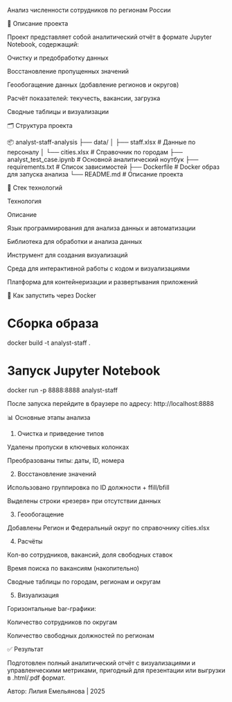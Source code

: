 Анализ численности сотрудников по регионам России

📌 Описание проекта

Проект представляет собой аналитический отчёт в формате Jupyter Notebook, содержащий:

Очистку и предобработку данных

Восстановление пропущенных значений

Геообогащение данных (добавление регионов и округов)

Расчёт показателей: текучесть, вакансии, загрузка

Сводные таблицы и визуализации

🗂 Структура проекта

📦 analyst-staff-analysis
├── data/
│   ├── staff.xlsx          # Данные по персоналу
│   └── cities.xlsx         # Справочник по городам
├── analyst_test_case.ipynb # Основной аналитический ноутбук
├── requirements.txt       # Список зависимостей
├── Dockerfile             # Docker образ для запуска анализа
└── README.md              # Описание проекта

🧰 Стек технологий

Технология

Описание



Язык программирования для анализа данных и автоматизации



Библиотека для обработки и анализа данных



Инструмент для создания визуализаций



Среда для интерактивной работы с кодом и визуализациями



Платформа для контейнеризации и развертывания приложений

🚀 Как запустить через Docker

# Сборка образа
docker build -t analyst-staff .

# Запуск Jupyter Notebook
docker run -p 8888:8888 analyst-staff

После запуска перейдите в браузере по адресу: http://localhost:8888

📊 Основные этапы анализа

1. Очистка и приведение типов

Удалены пропуски в ключевых колонках

Преобразованы типы: даты, ID, номера

2. Восстановление значений

Использовано группировка по ID должности + ffill/bfill

Выделены строки «резерв» при отсутствии данных

3. Геообогащение

Добавлены Регион и Федеральный округ по справочнику cities.xlsx

4. Расчёты

Кол-во сотрудников, вакансий, доля свободных ставок

Время поиска по вакансиям (накопительно)

Сводные таблицы по городам, регионам и округам

5. Визуализация

Горизонтальные bar-графики:

Количество сотрудников по округам

Количество свободных должностей по регионам

✅ Результат

Подготовлен полный аналитический отчёт с визуализациями и управленческими метриками, пригодный для презентации или выгрузки в .html/.pdf формат.

Автор: Лилия Емельянова | 2025

